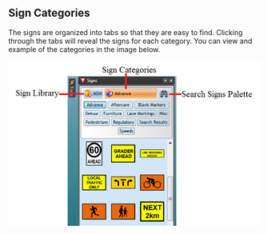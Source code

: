 ## Sign Categories

The signs are organized into tabs so that they are easy to find. Clicking through the tabs will reveal the
signs for each category. You can view and example of the categories in the image below.

![](./assets/Signs_Palette.png)